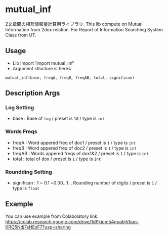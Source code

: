 # mutual_inf
2文章間の相互情報量計算用ライブラリ. This lib compute on Mutual Information from 2dox relation.
For Report of Information Searching System Class from UT.

## Usage
- Lib import 'import mutual_inf'
- Argument stlucture is here↓
```
mutual_inf(base, freqA, freqB, freqAB, total, significan)
```

## Description Args
### Log Setting
- base : Base of `log` / preset is `10` / type is `int`

### Words Freqs
- freqA : Word appered freq of doc1 / preset is `1` / type is `int`
- freqB : Word appered freq of doc2 / preset is `1` / type is `int`
- freqAB : Words appered freqs of dox1&2 / preset is `1` / type is `int`
- total : total of dox / preset is `1` / type is `int`

### Roundding Setting
- significan : 1 ~ 0.1 ~0.00...1 .. Rounding number of digits / preset is `1` / type is `float`

## Example
You can use example from Colabolatory link:
https://colab.research.google.com/drive/1dPkjom54qoabjVbun-KRQ5Ndj7sHEsF7?usp=sharing
